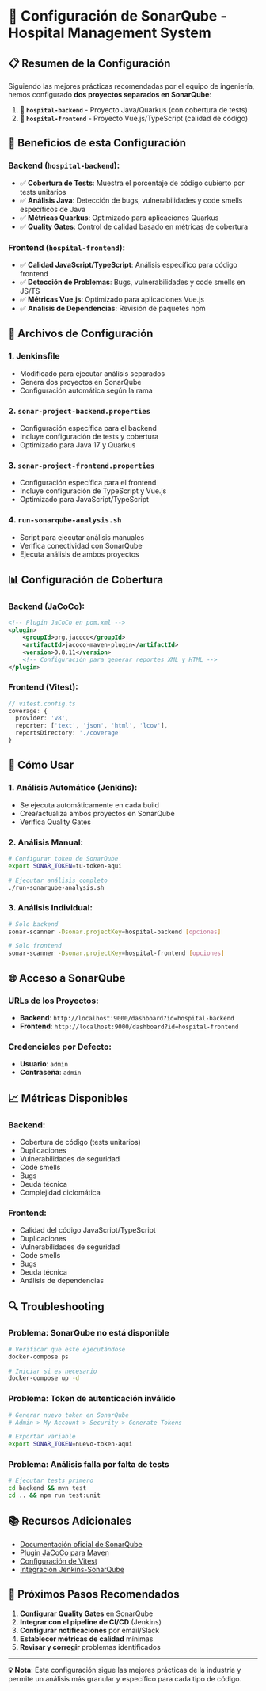 # 🎯 Configuración de SonarQube - Hospital Management System

## 📋 **Resumen de la Configuración**

Siguiendo las mejores prácticas recomendadas por el equipo de ingeniería, hemos configurado **dos proyectos separados en SonarQube**:

1. **🏥 `hospital-backend`** - Proyecto Java/Quarkus (con cobertura de tests)
2. **🎨 `hospital-frontend`** - Proyecto Vue.js/TypeScript (calidad de código)

## 🚀 **Beneficios de esta Configuración**

### **Backend (`hospital-backend`):**
- ✅ **Cobertura de Tests**: Muestra el porcentaje de código cubierto por tests unitarios
- ✅ **Análisis Java**: Detección de bugs, vulnerabilidades y code smells específicos de Java
- ✅ **Métricas Quarkus**: Optimizado para aplicaciones Quarkus
- ✅ **Quality Gates**: Control de calidad basado en métricas de cobertura

### **Frontend (`hospital-frontend`):**
- ✅ **Calidad JavaScript/TypeScript**: Análisis específico para código frontend
- ✅ **Detección de Problemas**: Bugs, vulnerabilidades y code smells en JS/TS
- ✅ **Métricas Vue.js**: Optimizado para aplicaciones Vue.js
- ✅ **Análisis de Dependencias**: Revisión de paquetes npm

## 🔧 **Archivos de Configuración**

### **1. Jenkinsfile**
- Modificado para ejecutar análisis separados
- Genera dos proyectos en SonarQube
- Configuración automática según la rama

### **2. `sonar-project-backend.properties`**
- Configuración específica para el backend
- Incluye configuración de tests y cobertura
- Optimizado para Java 17 y Quarkus

### **3. `sonar-project-frontend.properties`**
- Configuración específica para el frontend
- Incluye configuración de TypeScript y Vue.js
- Optimizado para JavaScript/TypeScript

### **4. `run-sonarqube-analysis.sh`**
- Script para ejecutar análisis manuales
- Verifica conectividad con SonarQube
- Ejecuta análisis de ambos proyectos

## 📊 **Configuración de Cobertura**

### **Backend (JaCoCo):**
```xml
<!-- Plugin JaCoCo en pom.xml -->
<plugin>
    <groupId>org.jacoco</groupId>
    <artifactId>jacoco-maven-plugin</artifactId>
    <version>0.8.11</version>
    <!-- Configuración para generar reportes XML y HTML -->
</plugin>
```

### **Frontend (Vitest):**
```typescript
// vitest.config.ts
coverage: {
  provider: 'v8',
  reporter: ['text', 'json', 'html', 'lcov'],
  reportsDirectory: './coverage'
}
```

## 🚀 **Cómo Usar**

### **1. Análisis Automático (Jenkins):**
- Se ejecuta automáticamente en cada build
- Crea/actualiza ambos proyectos en SonarQube
- Verifica Quality Gates

### **2. Análisis Manual:**
```bash
# Configurar token de SonarQube
export SONAR_TOKEN=tu-token-aqui

# Ejecutar análisis completo
./run-sonarqube-analysis.sh
```

### **3. Análisis Individual:**
```bash
# Solo backend
sonar-scanner -Dsonar.projectKey=hospital-backend [opciones]

# Solo frontend
sonar-scanner -Dsonar.projectKey=hospital-frontend [opciones]
```

## 🌐 **Acceso a SonarQube**

### **URLs de los Proyectos:**
- **Backend**: `http://localhost:9000/dashboard?id=hospital-backend`
- **Frontend**: `http://localhost:9000/dashboard?id=hospital-frontend`

### **Credenciales por Defecto:**
- **Usuario**: `admin`
- **Contraseña**: `admin`

## 📈 **Métricas Disponibles**

### **Backend:**
- Cobertura de código (tests unitarios)
- Duplicaciones
- Vulnerabilidades de seguridad
- Code smells
- Bugs
- Deuda técnica
- Complejidad ciclomática

### **Frontend:**
- Calidad del código JavaScript/TypeScript
- Duplicaciones
- Vulnerabilidades de seguridad
- Code smells
- Bugs
- Deuda técnica
- Análisis de dependencias

## 🔍 **Troubleshooting**

### **Problema**: SonarQube no está disponible
```bash
# Verificar que esté ejecutándose
docker-compose ps

# Iniciar si es necesario
docker-compose up -d
```

### **Problema**: Token de autenticación inválido
```bash
# Generar nuevo token en SonarQube
# Admin > My Account > Security > Generate Tokens

# Exportar variable
export SONAR_TOKEN=nuevo-token-aqui
```

### **Problema**: Análisis falla por falta de tests
```bash
# Ejecutar tests primero
cd backend && mvn test
cd .. && npm run test:unit
```

## 📚 **Recursos Adicionales**

- [Documentación oficial de SonarQube](https://docs.sonarqube.org/)
- [Plugin JaCoCo para Maven](https://www.jacoco.org/jacoco/trunk/doc/maven.html)
- [Configuración de Vitest](https://vitest.dev/guide/coverage.html)
- [Integración Jenkins-SonarQube](https://docs.sonarqube.org/latest/analysis/jenkins/)

## 🎯 **Próximos Pasos Recomendados**

1. **Configurar Quality Gates** en SonarQube
2. **Integrar con el pipeline de CI/CD** (Jenkins)
3. **Configurar notificaciones** por email/Slack
4. **Establecer métricas de calidad** mínimas
5. **Revisar y corregir** problemas identificados

---

**💡 Nota**: Esta configuración sigue las mejores prácticas de la industria y permite un análisis más granular y específico para cada tipo de código.
